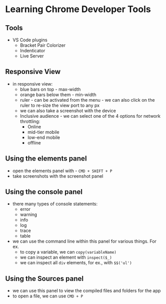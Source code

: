 # Learning Chrome Developer Tools

## Tools
- VS Code plugins
    - Bracket Pair Colorizer
    - Indenticator
    - Live Server

## Responsive View
- in responsive view:
    - blue bars on top - max-width
    - orange bars below them - min-width
    - ruler - can be activated from the menu - we can also click on the ruler to re-size the view port to any px
    - we can also take a screenshot with the device
    - Inclusive audience - we can select one of the 4 options for network throttling:
        - Online
        - mid-tier mobile
        - low-end mobile
        - offline

## Using the elements panel
- open the elements panel with - `CMD + SHIFT + P`
- take screenshots with the screenshot panel

## Using the console panel
- there many types of console statements:
    - error
    - warning
    - info
    - log
    - trace
    - table
- we can use the command line within this panel for various things.  For ex.
    - to copy a variable, we can `copy(variableName)`
    - we can inspect an element with `inspect($_)`
    - we can inspect all `div` elements, for ex., with `$$('ul')` 

## Using the Sources panel
- we can use this panel to view the compiled files and folders for the app
- to open a file, we can use `CMD + P`
